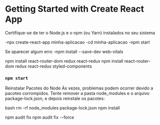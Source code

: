 # Getting Started with Create React App
Certifique-se de ter o Node.js e o npm (ou Yarn) instalados no seu sistema

-npx create-react-app minha-aplicacao
-cd minha-aplicacao
-npm start

Se aparecer algum erro
-npm install --save-dev web-vitals

npm install react-router-dom redux react-redux
npm install react-router-dom redux react-redux styled-components

### `npm start`

Reinstalar Pacotes do Node
Às vezes, problemas podem ocorrer devido a pacotes corrompidos. Tente remover a pasta node_modules e o arquivo package-lock.json, e depois reinstale os pacotes:

bash
rm -rf node_modules package-lock.json
npm install

npm audit fix
npm audit fix --force